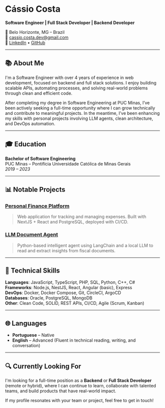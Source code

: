 # Cássio Costa

**Software Engineer | Full Stack Developer | Backend Developer**

📍 Belo Horizonte, MG – Brazil  
📧 cassio.costa.dev@gmail.com  
🔗 [LinkedIn](https://www.linkedin.com/in/cassiocostadev) • [GitHub](https://github.com/cassiothacosta)

---

## 📚 About Me
I'm a Software Engineer with over 4 years of experience in web development, focused on backend and full stack solutions. I enjoy building scalable APIs, automating processes, and solving real-world problems through clean and efficient code.

After completing my degree in Software Engineering at PUC Minas, I’ve been actively seeking a full-time opportunity where I can grow technically and contribute to meaningful projects. In the meantime, I’ve been enhancing my skills with personal projects involving LLM agents, clean architecture, and DevOps automation.

---

## 🎓 Education
**Bachelor of Software Engineering**  
PUC Minas – Pontifícia Universidade Católica de Minas Gerais  
_2019 – 2023_

---

## 📊 Notable Projects

### [Personal Finance Platform](https://github.com/cassiothacosta/seguracacau_back)
> Web application for tracking and managing expenses. Built with NextJS + React and PostgreSQL, deployed with CI/CD.

### [LLM Document Agent](https://github.com/cassiothacosta/projeto-IA-LangChain)
> Python-based intelligent agent using LangChain and a local LLM to read and extract insights from fiscal documents.

---

## 🔧 Technical Skills
**Languages**: JavaScript, TypeScript, PHP, SQL, Python, C++, C#  
**Frameworks**: Node.js, NestJS, React, Angular (basic), Express  
**DevOps**: Docker, Docker Compose, Git, CircleCI, ArgoCD  
**Databases**: Oracle, PostgreSQL, MongoDB  
**Other**: Clean Code, SOLID, REST APIs, CI/CD, Agile (Scrum, Kanban)

---

## 🌐 Languages
- **Portuguese** – Native
- **English** – Advanced (Fluent in technical reading, writing, and conversation)

---

## 🔍 Currently Looking For
I'm looking for a full-time position as a **Backend** or **Full Stack Developer** (remote or hybrid), where I can continue to learn, collaborate with talented teams, and build products that have real-world impact.

If my profile resonates with your team or project, feel free to get in touch!

